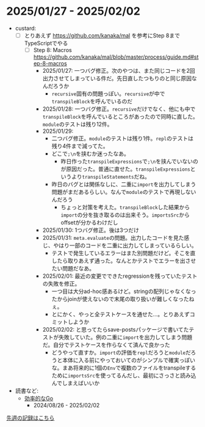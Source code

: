# 2025/01/27 - 2025/02/02

- custard:
    - [ ] とりあえず <https://github.com/kanaka/mal> を参考にStep 8までTypeScriptでやる
        - [ ] Step 8: Macros <https://github.com/kanaka/mal/blob/master/process/guide.md#step-8-macros>
            - 2025/01/27: 一つバグ修正。次のやつは、また同じコードを2回出力させてしまっている件だ。先日直したつもりのと同じ原因なんだろうか
                - `recursive`固有の問題っぽい。`recursive`が中で`transpileBlock`を呼んでいるのだ
            - 2025/01/28: 一つバグ修正。`recursive`だけでなく、他にも中で`transpileBlock`を呼んでいるところがあったので同時に直した。`module`のテストは残り12件。
            - 2025/01/29:
                - 二つバグ修正。`module`のテストは残り1件。`repl`のテストは残り4件まで減ってた。
                - どこで`;\n`を挟むか迷ったなあ。
                    - 昨日作った`transpileExpressions`で`;\n`を挟んでいないのが原因だった。普通に直せた。`transpileExpressions`というより`transpileStatements`だね。
                - 昨日のバグとは関係なしに、二重に`import`を出力してしまう問題がまだあるらしい。なんで`module`のテストで再現しないんだろう
                    - ちょっと対策を考えた。`transpileBlock`した結果から`import`の分を抜き取るのは出来そう。`importsSrc`からoffsetが分かるわけだし
            - 2025/01/30: 1つバグ修正。後は3つだけ
            - 2025/01/31: `meta.evaluate`の問題。出力したコードを見た感じ、やはり一部のコードを二重に出力してしまっているらしい。
                - テストで発生しているエラーはまた別問題だけど。そこを直したら取りあえず通った。なんとかテストでエラーを出させたい問題だなあ。
            - 2025/02/01: 最近の変更でできたregressionを残っていたテストの失敗を修正。
                - 一つ目は大分ad-hoc感あるけど。stringの配列じゃなくなったからjoinが使えないので末尾の取り扱いが難しくなったねぇ。
                - とにかく、やっと全テストケースを通せた...。とりあえずコミットしようか
            - 2025/02/02: と思ってたらsave-postsパッケージで書いてたテストが失敗していた。例の二重に`import`を出力してしまう問題だ。自分でテストケースを作らなくて済んで良かった
                - どうやって直すか。`import`の評価を`repl`だろうと`module`だろうと本体に入る前にやっておいてのがシンプルで確実っぽいな。まあ将来的に1個の`Env`で複数のファイルをtranspileするために`importsSrc`を使ってるんだし、最初にさっさと読み込んでしまえばいいか
- 読書など:
    - [効率的なGo](https://www.oreilly.co.jp//books/9784814400539/)
        - 2024/08/26 - 2025/02/02

[先週の記録はこちら](https://github.com/igrep/daily-commits/blob/6e2e66bf2efa8a50e75b06d5048360d7b4ff88cd/yesterday.md)
